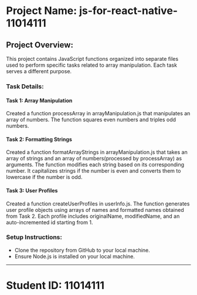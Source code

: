# Project Name: js-for-react-native-11014111
## Project Overview:
This project contains JavaScript functions organized into separate files used to perform specific tasks related to array manipulation. Each task serves a different purpose.

### Task Details:
#### Task 1: Array Manipulation

Created a function processArray in arrayManipulation.js that manipulates an array of numbers. The function squares even numbers and triples odd numbers.

#### Task 2: Formatting Strings

Created a function formatArrayStrings in arrayManipulation.js that takes an array of strings and an array of numbers(processed by processArray) as arguments. The function modifies each string based on its corresponding number. It capitalizes strings if the number is even and converts them to lowercase if the number is odd.

#### Task 3: User Profiles

Created a function createUserProfiles in userInfo.js. The function generates user profile objects using arrays of names and formatted names obtained from Task 2.
Each profile includes originalName, modifiedName, and an auto-incremented id starting from 1.

### Setup Instructions:
- Clone the repository from GitHub to your local machine.
- Ensure Node.js is installed on your local machine.

---
# Student ID: 11014111